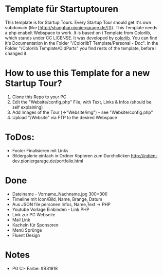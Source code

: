 # Template für Startuptouren
This template is for Startup Tours. Every Startup Tour should get it's own subdomain (like [http://shanghai.pioniergarage.de/]()). This Template needs a php enabelt Webspace to work. It is based on i Template from Colorlib, which stands under CC LICENSE. It was developed by [colorlib](https://colorlib.com/). You can find it's Documentation in the Folder "/ColorlibT Template/Personal - Doc". In the Folder  "/Colorlib Template/OldParts" you find rests of the template, before I changed it.

# How to use this Template for a new Startup Tour?
1. Clone this Repo to your PC
2. Edit the "Website/config.php" File, with Text, Links & Infos (should be self explaining)
3. Add Images of the Tour (->"Website/img") - see "Website/config.php"
4. Upload "/Website" via FTP to the desired Webspace

# ToDos:
* Footer Finalisieren mit Links
* Bildergalerie einfach in Ordner Kopieren zum Durchclicken http://indien-dev.pioniergarage.de/portfolio.html

# Done
* Dateiname - Vorname_Nachname.jpg 300*300
* Timeline mit Icon/Bild, Name, Brange, Datum
* Aus JSON file personen Infos, Name,Text  -> PHP
* Youtube Vorlage Einbinden - Link PHP
* Link zur PG Webseite
* Mail Link
* Kacheln für Sponsoren
* Menü Sprünge
* Fluent Design

# Notes
* PG CI- Farbe: #B31918
